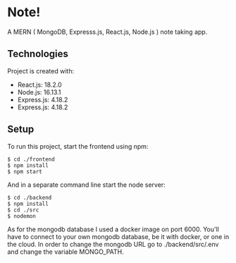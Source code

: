 # Note!
 A MERN ( MongoDB, Expresss.js, React.js, Node.js ) note taking app.
 
## Technologies
Project is created with:
* React.js: 18.2.0
* Node.js: 16.13.1
* Express.js: 4.18.2
* Express.js: 4.18.2
	
## Setup
To run this project, start the frontend using npm:

```
$ cd ./frontend
$ npm install
$ npm start
```

And in a separate command line start the node server:

```
$ cd ./backend
$ npm install
$ cd ./src
$ nodemon
```

As for the mongodb database I used a docker image on port 6000. You'll have to connect to your own mongodb database, be it with docker, or one in the cloud. In order to change the mongodb URL go to ./backend/src/.env and change the variable MONGO_PATH.
